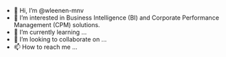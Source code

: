 - 👋 Hi, I’m @wleenen-mnv
- 👀 I’m interested in Business Intelligence (BI) and Corporate Performance Management (CPM) solutions. 
- 🌱 I’m currently learning ...
- 💞️ I’m looking to collaborate on ...
- 📫 How to reach me ...

<!---
wleenen-mnv/wleenen-mnv is a ✨ special ✨ repository because its `README.md` (this file) appears on your GitHub profile.
You can click the Preview link to take a look at your changes.
--->
